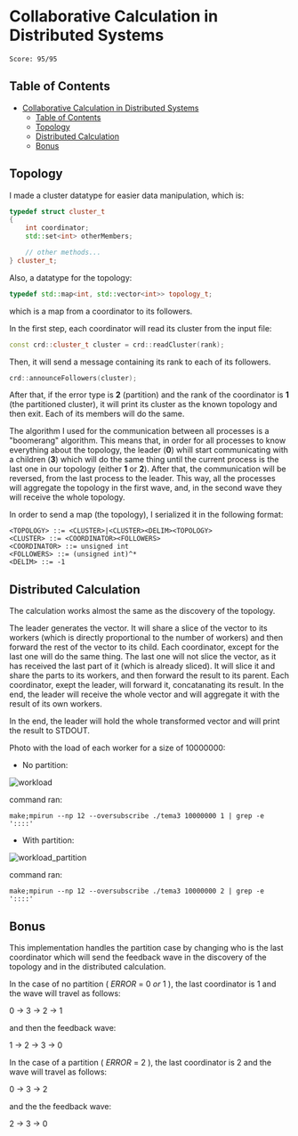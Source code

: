 # Collaborative Calculation in Distributed Systems

`Score: 95/95`

## Table of Contents

- [Collaborative Calculation in Distributed Systems](#collaborative-calculation-in-distributed-systems)
  - [Table of Contents](#table-of-contents)
  - [Topology](#topology)
  - [Distributed Calculation](#distributed-calculation)
  - [Bonus](#bonus)

## Topology

I made a cluster datatype for easier data manipulation, which is:

```c++
typedef struct cluster_t
{
    int coordinator;
    std::set<int> otherMembers;

    // other methods...
} cluster_t;
```

Also, a datatype for the topology:

```c++
typedef std::map<int, std::vector<int>> topology_t;
```

which is a map from a coordinator to its followers.

In the first step, each coordinator will read its cluster from the input file:

```c++
const crd::cluster_t cluster = crd::readCluster(rank);
```

Then, it will send a message containing its rank to each of its followers.

```c++
crd::announceFollowers(cluster);
```

After that, if the error type is **2** (partition) and the rank of the coordinator is **1** (the partitioned cluster), it will
print its cluster as the known topology and then exit. Each of its members will do the same.

The algorithm I used for the communication between all processes is a "boomerang" algorithm. This means
that, in order for all processes to know everything about the topology, the leader (**0**) whill start communicating
with a children (**3**) which will do the same thing until the current process is the last one in our topology (either **1** or **2**).
After that, the communication will be reversed, from the last process to the leader.
This way, all the processes will aggregate the topology in the first wave, and, in the second wave they will
receive the whole topology.

In order to send a map (the topology), I serialized it in the following format:

```CFG
<TOPOLOGY> ::= <CLUSTER>|<CLUSTER><DELIM><TOPOLOGY>
<CLUSTER> ::= <COORDINATOR><FOLLOWERS>
<COORDINATOR> ::= unsigned int
<FOLLOWERS> ::= (unsigned int)^*
<DELIM> ::= -1
```
## Distributed Calculation

The calculation works almost the same as the discovery of the topology.

The leader generates the vector. It will share a slice of the vector to its workers (which is directly proportional to
the number of workers) and then forward the rest of the vector to its child. Each coordinator, except for the last
one will do the same thing. The last one will not slice the vector, as it has received the last part of it
(which is already sliced). It will slice it and share the parts to its workers, and then forward the result
to its parent. Each coordinator, exept the leader, will forward it, concatanating its result. In the end,
the leader will receive the whole vector and will aggregate it with the result of its own workers.

In the end, the leader will hold the whole transformed vector and will print the result to STDOUT.

Photo with the load of each worker for a size of 10000000:

- No partition:

![workload](https://user-images.githubusercontent.com/74255152/209938304-6a83501f-cdc3-4e82-9ce9-fd3f3e0b45cb.png)

command ran:

```shell
make;mpirun --np 12 --oversubscribe ./tema3 10000000 1 | grep -e '::::'
```

- With partition:

![workload_partition](https://user-images.githubusercontent.com/74255152/209938627-376cfe9b-5876-4bd0-8436-c45ed76fbf54.png)

command ran:

```shell
make;mpirun --np 12 --oversubscribe ./tema3 10000000 2 | grep -e '::::'
```

## Bonus

This implementation handles the partition case by changing who is the last coordinator which will
send the feedback wave in the discovery of the topology and in the distributed calculation.

In the case of no partition (
$ERROR\ =\ 0\ or\ 1$
), the last coordinator is 1 and the wave will travel as
follows:

$0\ \rightarrow\ 3\ \rightarrow\ 2\ \rightarrow\ 1$

and then the feedback wave:

$1\ \rightarrow\ 2\ \rightarrow\ 3\ \rightarrow\ 0$

In the case of a partition (
$ERROR\ =\ 2$
), the last coordinator is 2 and the wave will travel as follows:

$0\ \rightarrow\ 3\ \rightarrow\ 2$

and the the feedback wave:

$2\ \rightarrow\ 3\ \rightarrow\ 0$
